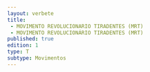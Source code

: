 ```yaml
---
layout: verbete
title:
 - MOVIMENTO REVOLUCIONARIO TIRADENTES (MRT)
 - MOVIMENTO REVOLUCIONÁRIO TIRADENTES (MRT)
published: true
edition: 1  
type: T
subtype: Movimentos
---
```


